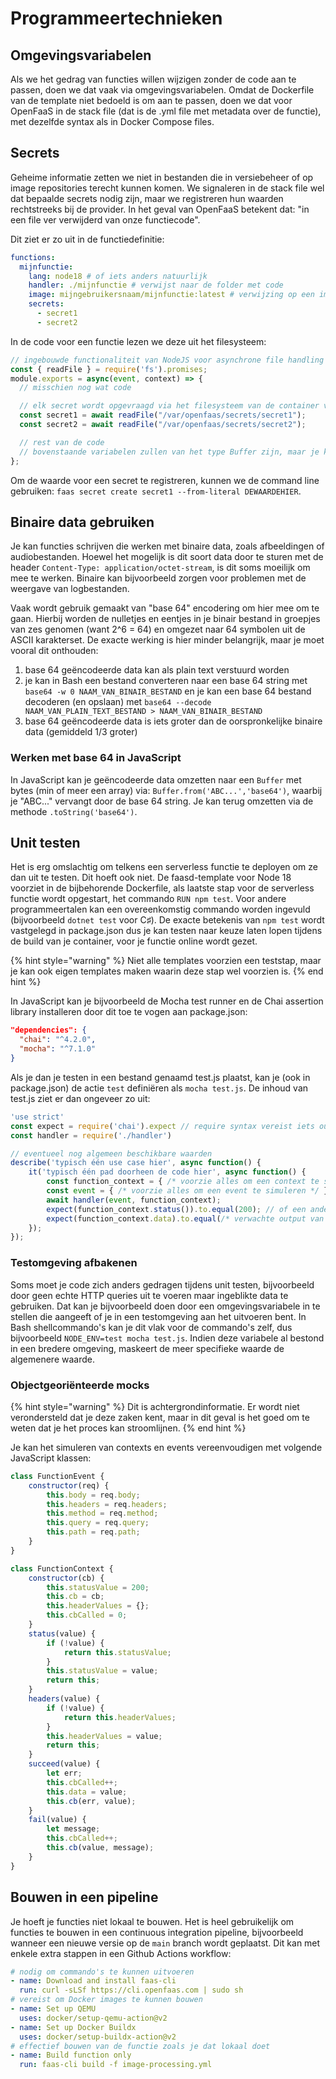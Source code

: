# Programmeertechnieken

## Omgevingsvariabelen
Als we het gedrag van functies willen wijzigen zonder de code aan te passen, doen we dat vaak via omgevingsvariabelen. Omdat de Dockerfile van de template niet bedoeld is om aan te passen, doen we dat voor OpenFaaS in de stack file (dat is de .yml file met metadata over de functie), met dezelfde syntax als in Docker Compose files.

## Secrets
Geheime informatie zetten we niet in bestanden die in versiebeheer of op image repositories terecht kunnen komen. We signaleren in de stack file wel dat bepaalde secrets nodig zijn, maar we registreren hun waarden rechtstreeks bij de provider. In het geval van OpenFaaS betekent dat: "in een file ver verwijderd van onze functiecode".

Dit ziet er zo uit in de functiedefinitie:

```yaml
functions:
  mijnfunctie:
    lang: node18 # of iets anders natuurlijk
    handler: ./mijnfunctie # verwijst naar de folder met code
    image: mijngebruikersnaam/mijnfunctie:latest # verwijzing op een image repository
    secrets:
      - secret1
      - secret2
```

In de code voor een functie lezen we deze uit het filesysteem:

```javascript
// ingebouwde functionaliteit van NodeJS voor asynchrone file handling
const { readFile } = require('fs').promises;
module.exports = async(event, context) => {
  // misschien nog wat code

  // elk secret wordt opgevraagd via het filesysteem van de container van de functie
  const secret1 = await readFile("/var/openfaas/secrets/secret1");
  const secret2 = await readFile("/var/openfaas/secrets/secret2");

  // rest van de code
  // bovenstaande variabelen zullen van het type Buffer zijn, maar je kan ze omzetten naar strings via .toString()
};
```

Om de waarde voor een secret te registreren, kunnen we de command line gebruiken: `faas secret create secret1 --from-literal DEWAARDEHIER`.

## Binaire data gebruiken
Je kan functies schrijven die werken met binaire data, zoals afbeeldingen of audiobestanden.
Hoewel het mogelijk is dit soort data door te sturen met de header `Content-Type: application/octet-stream`, is dit soms moeilijk om mee te werken.
Binaire kan bijvoorbeeld zorgen voor problemen met de weergave van logbestanden.

Vaak wordt gebruik gemaakt van "base 64" encodering om hier mee om te gaan.
Hierbij worden de nulletjes en eentjes in je binair bestand in groepjes van zes genomen (want 2^6 = 64) en omgezet naar 64 symbolen uit de ASCII karakterset.
De exacte werking is hier minder belangrijk, maar je moet vooral dit onthouden:

1. base 64 geëncodeerde data kan als plain text verstuurd worden
2. je kan in Bash een bestand converteren naar een base 64 string met `base64 -w 0 NAAM_VAN_BINAIR_BESTAND` en je kan een base 64 bestand decoderen (en opslaan) met `base64 --decode NAAM_VAN_PLAIN_TEXT_BESTAND > NAAM_VAN_BINAIR_BESTAND` 
3. base 64 geëncodeerde data is iets groter dan de oorspronkelijke binaire data (gemiddeld 1/3 groter)

### Werken met base 64 in JavaScript
In JavaScript kan je geëncodeerde data omzetten naar een `Buffer` met bytes (min of meer een array) via: `Buffer.from('ABC...','base64')`, waarbij je "ABC..." vervangt door de base 64 string.
Je kan terug omzetten via de methode `.toString('base64')`.

## Unit testen
Het is erg omslachtig om telkens een serverless functie te deployen om ze dan uit te testen.
Dit hoeft ook niet.
De faasd-template voor Node 18 voorziet in de bijbehorende Dockerfile, als laatste stap voor de serverless functie wordt opgestart, het commando `RUN npm test`.
Voor andere programmeertalen kan een overeenkomstig commando worden ingevuld (bijvoorbeeld `dotnet test` voor C♯).
De exacte betekenis van `npm test` wordt vastgelegd in package.json dus je kan testen naar keuze laten lopen tijdens de build van je container, voor je functie online wordt gezet.

{% hint style="warning" %}
Niet alle templates voorzien een teststap, maar je kan ook eigen templates maken waarin deze stap wel voorzien is.
{% end hint %}

In JavaScript kan je bijvoorbeeld de Mocha test runner en de Chai assertion library installeren door dit toe te vogen aan package.json:

```json
"dependencies": {
  "chai": "^4.2.0",
  "mocha": "^7.1.0"
}
```

Als je dan je testen in een bestand genaamd test.js plaatst, kan je (ook in package.json) de actie `test` definiëren als `mocha test.js`.
De inhoud van test.js ziet er dan ongeveer zo uit:

```javascript
'use strict'
const expect = require('chai').expect // require syntax vereist iets oudere versie
const handler = require('./handler')

// eventueel nog algemeen beschikbare waarden
describe('typisch één use case hier', async function() {
    it('typisch één pad doorheen de code hier', async function() {
        const function_context = { /* voorzie alles om een context te simuleren */ };
        const event = { /* voorzie alles om een event te simuleren */ };
        await handler(event, function_context);
        expect(function_context.status()).to.equal(200); // of een andere statuscode
        expect(function_context.data).to.equal(/* verwachte output van de functie */);
    });
});
```

### Testomgeving afbakenen
Soms moet je code zich anders gedragen tijdens unit testen, bijvoorbeeld door geen echte HTTP queries uit te voeren maar ingeblikte data te gebruiken. Dat kan je bijvoorbeeld doen door een omgevingsvariabele in te stellen die aangeeft of je in een testomgeving aan het uitvoeren bent. In Bash shellcommando's kan je dit vlak voor de commando's zelf, dus bijvoorbeeld `NODE_ENV=test mocha test.js`. Indien deze variabele al bestond in een bredere omgeving, maskeert de meer specifieke waarde de algemenere waarde.

### Objectgeoriënteerde mocks
{% hint style="warning" %}
Dit is achtergrondinformatie. Er wordt niet verondersteld dat je deze zaken kent, maar in dit geval is het goed om te weten dat je het proces kan stroomlijnen.
{% end hint %}

Je kan het simuleren van contexts en events vereenvoudigen met volgende JavaScript klassen:

```javascript
class FunctionEvent {
    constructor(req) {
        this.body = req.body;
        this.headers = req.headers;
        this.method = req.method;
        this.query = req.query;
        this.path = req.path;
    }
}

class FunctionContext {
    constructor(cb) {
        this.statusValue = 200;
        this.cb = cb;
        this.headerValues = {};
        this.cbCalled = 0;
    }
    status(value) {
        if (!value) {
            return this.statusValue;
        }
        this.statusValue = value;
        return this;
    }
    headers(value) {
        if (!value) {
            return this.headerValues;
        }
        this.headerValues = value;
        return this;
    }
    succeed(value) {
        let err;
        this.cbCalled++;
        this.data = value;
        this.cb(err, value);
    }
    fail(value) {
        let message;
        this.cbCalled++;
        this.cb(value, message);
    }
}
```

## Bouwen in een pipeline
Je hoeft je functies niet lokaal te bouwen.
Het is heel gebruikelijk om functies te bouwen in een continuous integration pipeline, bijvoorbeeld wanneer een nieuwe versie op de `main` branch wordt geplaatst.
Dit kan met enkele extra stappen in een Github Actions workflow:

```yaml
# nodig om commando's te kunnen uitvoeren
- name: Download and install faas-cli
  run: curl -sLSf https://cli.openfaas.com | sudo sh
# vereist om Docker images te kunnen bouwen
- name: Set up QEMU
  uses: docker/setup-qemu-action@v2
- name: Set up Docker Buildx
  uses: docker/setup-buildx-action@v2
# effectief bouwen van de functie zoals je dat lokaal doet
- name: Build function only
  run: faas-cli build -f image-processing.yml
```
